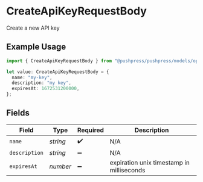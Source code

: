 # CreateApiKeyRequestBody

Create a new API key

## Example Usage

```typescript
import { CreateApiKeyRequestBody } from "@pushpress/pushpress/models/operations";

let value: CreateApiKeyRequestBody = {
  name: "my-key",
  description: "my key",
  expiresAt: 1672531200000,
};
```

## Fields

| Field                                     | Type                                      | Required                                  | Description                               |
| ----------------------------------------- | ----------------------------------------- | ----------------------------------------- | ----------------------------------------- |
| `name`                                    | *string*                                  | :heavy_check_mark:                        | N/A                                       |
| `description`                             | *string*                                  | :heavy_minus_sign:                        | N/A                                       |
| `expiresAt`                               | *number*                                  | :heavy_minus_sign:                        | expiration unix timestamp in milliseconds |